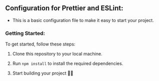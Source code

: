 ## Configuration for Prettier and ESLint:

- This is a basic configuration file to make it easy to start your project.

### Getting Started:

To get started, follow these steps:

1. Clone this repository to your local machine.

2. Run `npm install` to install the required dependencies.

3. Start building your project 👋🏻
